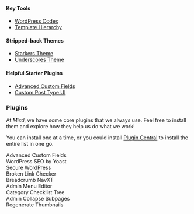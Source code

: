 #### Key Tools
* [WordPress Codex](http://codex.wordpress.org/)
* [Template Hierarchy](http://codex.wordpress.org/images/1/18/Template_Hierarchy.png)

#### Stripped-back Themes
* [Starkers Theme](https://github.com/viewportindustries/starkers)
* [Underscores Theme](http://underscores.me/)

#### Helpful Starter Plugins
* [Advanced Custom Fields](http://wordpress.org/plugins/advanced-custom-fields/)
* [Custom Post Type UI](http://wordpress.org/plugins/custom-post-type-ui/)

### Plugins

At _Mixd_, we have some core plugins that we always use. Feel free to install them and explore how they help us do what we work!

You can install one at a time, or you could install [Plugin Central](http://wordpress.org/plugins/plugin-central/) to install the entire list in one go.

Advanced Custom Fields  
WordPress SEO by Yoast  
Secure WordPress  
Broken Link Checker  
Breadcrumb NavXT  
Admin Menu Editor  
Category Checklist Tree  
Admin Collapse Subpages  
Regenerate Thumbnails

